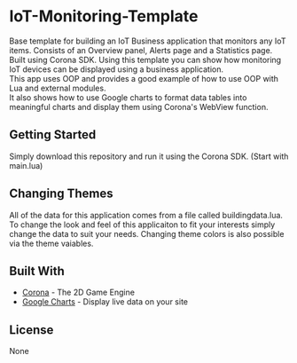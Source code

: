 # IoT-Monitoring-Template

Base template for building an IoT Business application that monitors any IoT items. Consists of an Overview panel, Alerts page and a Statistics page. 
Built using Corona SDK. 
Using this template you can show how monitoring IoT devices can be displayed using a business application.  
This app uses OOP and provides a good example of how to use OOP with Lua and external modules.  
It also shows how to use Google charts to format data tables into meaningful charts and display them using Corona's WebView function.  

## Getting Started

Simply download this repository and run it using the Corona SDK. (Start with main.lua)

## Changing Themes

All of the data for this application comes from a file called buildingdata.lua.  To change the look and feel of this applicaiton to fit your interests
simply change the data to suit your needs.  Changing theme colors is also possible via the theme vaiables.  

## Built With

* [Corona](https://coronalabs.com/) - The 2D Game Engine
* [Google Charts](https://developers.google.com/chart/) - Display live data on your site


## License

None



